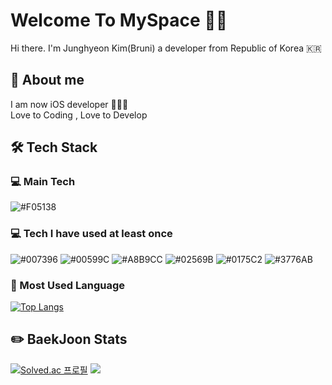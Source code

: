 <!--
**BruniDev/BruniDev** is a ✨ _special_ ✨ repository because its `README.md` (this file) appears on your GitHub profile.

Here are some ideas to get you started:

- 🔭 I’m currently working on ...
- 🌱 I’m currently learning ...
- 👯 I’m looking to collaborate on ...
- 🤔 I’m looking for help with ...
- 💬 Ask me about ...
- 📫 How to reach me: ...
- 😄 Pronouns: ...
- ⚡ Fun fact: ...
-->
# Welcome To MySpace 🙇‍♂️

Hi there. I'm Junghyeon Kim(Bruni)
a developer from Republic of Korea 🇰🇷

## 💬 About me

I am now iOS developer 👨🏻‍💻 <br/>
Love to Coding , Love to Develop

## 🛠️ Tech Stack

### 💻 Main Tech 
 <img alt = "#F05138" src="https://img.shields.io/badge/swift-%23FA7343.svg?&style=for-the-badge&logo=swift&logoColor=white" /> 

### 💻 Tech I have used at least once
 <img alt = "#007396" src="https://img.shields.io/badge/Java-007396.svg?&style=for-the-badge&logo=Java&logoColor=white" />  <img alt = "#00599C" src="https://img.shields.io/badge/C++-00599C?style=for-the-badge&logo=C%2B%2B&logoColor=white"/> <img alt = "#A8B9CC" src="https://img.shields.io/badge/C-A8B9CC.svg?&style=for-the-badge&logo=C&logoColor=white" /> <img alt = "#02569B" src="https://img.shields.io/badge/flutter-%2302569B.svg?&style=for-the-badge&logo=flutter&logoColor=white" /> <img alt = "#0175C2"  src="https://img.shields.io/badge/dart-%230175C2.svg?&style=for-the-badge&logo=dart&logoColor=white" /> <img alt = "#3776AB" src="https://img.shields.io/badge/python-%233776AB.svg?&style=for-the-badge&logo=python&logoColor=white" />

### 🧐 Most Used Language
[![Top Langs](https://github-readme-stats.vercel.app/api/top-langs/?username=BruniDev)](https://github.com/BruniDev/github-readme-stats)

<!-- [![Hits](https://hits.seeyoufarm.com/api/count/incr/badge.svg?url=https%3A%2F%2Fgithub.com%2FBruniDev%2F&count_bg=%2379C83D&title_bg=%23555555&icon=github.svg&icon_color=%23E7E7E7&title=Github&edge_flat=false)](https://hits.seeyoufarm.com) -->

## ✏️ BaekJoon Stats
[![Solved.ac
프로필](http://mazassumnida.wtf/api/v2/generate_badge?boj=hyeon7427)](https://solved.ac/hyeon7427) <img src="http://mazandi.herokuapp.com/api?handle=hyeon7427&theme=warm"/>

<!-- ![Anurag's GitHub stats](https://github-readme-stats.vercel.app/api?username=BruniDev&show_icons=true&theme=radical)
-->


